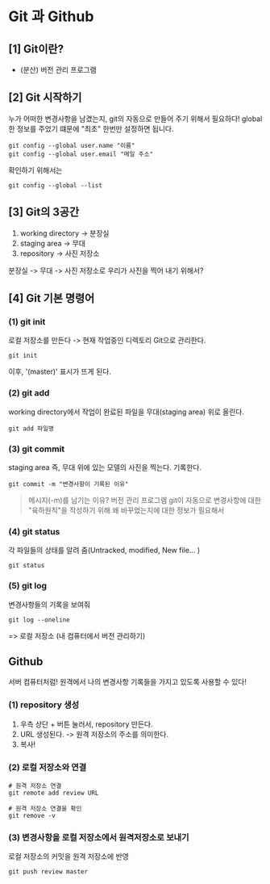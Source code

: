 # Git 과 Github

## [1] Git이란?
- (분산) 버전 관리 프로그램

## [2] Git 시작하기
누가 어떠한 변경사항을 남겼는지, git의 자동으로 만들어 주기 위해서 필요하다!
global 한 정보를 주었기 떄문에 "최초" 한번만 설정하면 됩니다.

```
git config --global user.name "이름"
git config --global user.email "메일 주소"
```

확인하기 위해서는
```
git config --global --list
```

## [3] Git의 3공간
1. working directory -> 분장실
2. staging area -> 무대
3. repository -> 사진 저장소

분장실 -> 무대 -> 사진 저장소로 우리가 사진을 찍어 내기 위해서?

## [4] Git 기본 명령어
### (1) git init
로컬 저장소를 만든다 -> 현재 작업중인 디렉토리 Git으로 관리한다.
```
git init
```
이후, '(master)' 표시가 뜨게 된다.

### (2) git add
working directory에서 작업이 완료된 파일을 무대(staging area) 위로 올린다.
```
git add 파일명
```

### (3) git commit
staging area 즉, 무대 위에 있는 모델의 사진을 찍는다. 기록한다.
```
git commit -m "변경사항이 기록된 이유"
```
> 메시지(-m)를 남기는 이유?
버전 관리 프로그램 git이 자동으로 변경사항에 대한 "육하원칙"을 작성하기 위해 왜 바꾸었는지에 대한 정보가 필요해서

### (4) git status

각 파일들의 상태를 알려 줌(Untracked, modified, New file... )

```
git status
```

### (5) git log

변경사항들의 기록을 보여줘
```
git log --oneline
```

=> 로컬 저장소 (내 컴퓨터에서 버전 관리하기)

## Github
서버 컴퓨터처럼! 원격에서 나의 변경사항 기록들을 가지고 있도록 사용할 수 있다!

### (1) repository 생성
1. 우측 상단 + 버튼 눌러서, repository 만든다.
2. URL 생성된다. -> 원격 저장소의 주소를 의미한다.
3. 복사!

### (2) 로컬 저장소와 연결
```
# 원격 저장소 연결
git remote add review URL

# 원격 저장소 연결을 확인
git remove -v
```
### (3) 변경사항을 로컬 저장소에서 원격저장소로 보내기
로컬 저장소의 커밋을 원격 저장소에 반영
```
git push review master
```